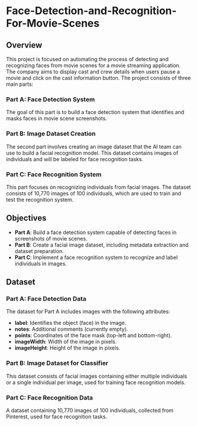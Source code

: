 # Face-Detection-and-Recognition-For-Movie-Scenes

## Overview

This project is focused on automating the process of detecting and recognizing faces from movie scenes for a movie streaming application. The company aims to display cast and crew details when users pause a movie and click on the cast information button. The project consists of three main parts:

### **Part A: Face Detection System**
The goal of this part is to build a face detection system that identifies and masks faces in movie scene screenshots.

### **Part B: Image Dataset Creation**
The second part involves creating an image dataset that the AI team can use to build a facial recognition model. This dataset contains images of individuals and will be labeled for face recognition tasks.

### **Part C: Face Recognition System**
This part focuses on recognizing individuals from facial images. The dataset consists of 10,770 images of 100 individuals, which are used to train and test the recognition system.

## Objectives

- **Part A**: Build a face detection system capable of detecting faces in screenshots of movie scenes.
- **Part B**: Create a facial image dataset, including metadata extraction and dataset preparation.
- **Part C**: Implement a face recognition system to recognize and label individuals in images.

## Dataset

### **Part A: Face Detection Data**
The dataset for Part A includes images with the following attributes:
- **label**: Identifies the object (face) in the image.
- **notes**: Additional comments (currently empty).
- **points**: Coordinates of the face mask (top-left and bottom-right).
- **imageWidth**: Width of the image in pixels.
- **imageHeight**: Height of the image in pixels.

### **Part B: Image Dataset for Classifier**
This dataset consists of facial images containing either multiple individuals or a single individual per image, used for training face recognition models.

### **Part C: Face Recognition Data**
A dataset containing 10,770 images of 100 individuals, collected from Pinterest, used for face recognition tasks.
